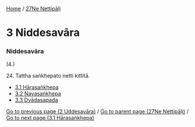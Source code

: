 
[Home](/) / [27Ne Nettipāḷi](../27Ne.md)

# 3 Niddesavāra

### Niddesavāra

(4.)

24\. Tattha saṅkhepato netti kittitā.

* [3.1 Hārasaṅkhepa](3/3.1.md)
* [3.2 Nayasaṅkhepa](3/3.2.md)
* [3.3 Dvādasapada](3/3.3.md)

[Go to previous page (2 Uddesavāra)](2.md) / [Go to parent page (27Ne Nettipāḷi)](0.md) / [Go to next page (3.1 Hārasaṅkhepa)](3/3.1.md)


